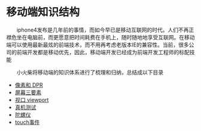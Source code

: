 # 移动端知识结构

　　iphone4发布是几年前的事情，而如今早已是移动互联网的时代。人们不再正襟危坐在电脑前，而更愿意把时间耗费在手机上，随时随地地享受互联网。在移动端可以使用最新最炫的前端技术，而不用再考虑老版本IE的兼容性。当前，很多公司的前端开发都是移动优先，因此，移动端开发已经成为前端开发工程师的标配技能

　　小火柴将移动端的知识体系进行了梳理和归纳，总结成以下目录

  * [像素和 DPR](dpr.md)
  * [屏幕三要素](screen.md)
  * [视口 viewport](viewport.md)
  * [真机测试](phoneTest.md)
  * [陀螺仪](gyro.md)
  * [touch事件](touch.md)